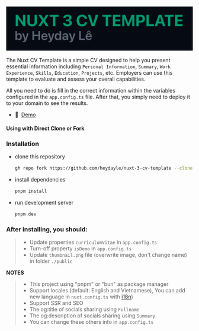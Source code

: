 [![Alpine](./public/cover.png)](https://nuxtcvtemplate.vercel.app/)

The Nuxt CV Template is a simple CV designed to help you present essential information including `Personal Information`, `Summary`, `Work Experience`, `Skills`, `Education`, `Projects`, etc. Employers can use this template to evaluate and assess your overall capabilities.

All you need to do is fill in the correct information within the variables configured in the `app.config.ts` file. After that, you simply need to deploy it to your domain to see the results.


- 📖&nbsp; [Demo](https://nuxtcvtemplate.vercel.app/)

#### Using with Direct Clone or Fork

### Installation
- clone this repository
  ```bash
  gh repo fork https://github.com/heydayle/nuxt-3-cv-template --clone
  ```
- install dependencies
  ```bash
  pnpm install
  ```
- run development server
  ```bash
  pnpm dev
  ```
### After installing, you should:

>- Update properties `curriculumVitae` in `app.config.ts`
>- Turn-off property `isDemo` in `app.config.ts`
>- Update `thumbnail.png` file (overwrite image, don't change name) in folder `./public`

**NOTES**
>
> - This project using "pnpm" or "bun" as package manager
> - Support locales (default: English and Vietnamese), You can add new language in `nuxt.config.ts` with [i18n](https://i18n.nuxtjs.org/docs/))
> - Support SSR and SEO
> - The og:title of socials sharing using `Fullname`
> - The og:description of socials sharing using `Summary`
> - You can change these others info in `app.config.ts`
